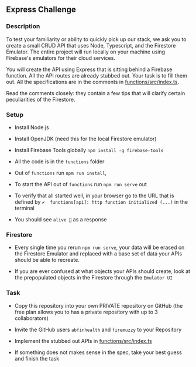 
## Express Challenge

### Description

To test your familiarity or ability to quickly pick up our stack, we ask you to create a small CRUD API that uses Node, Typescript, and the Firestore Emulator. The entire project will run locally on your machine using Firebase's emulators for their cloud services.

You will create the API using Express that is sitting behind a Firebase function. All the API routes are already stubbed out. Your task is to fill them out. All the specifications are in the comments in [functions/src/index.ts](functions/src/index.ts).

Read the comments closely: they contain a few tips that will clarify certain peculiarities of the Firestore.

### Setup

- Install Node.js

- Install OpenJDK (need this for the local Firestore emulator)

- Install Firebase Tools globally `npm install -g firebase-tools`

- All the code is in the `functions` folder

- Out of `functions` run `npm run install`, 

- To start the API out of `functions` run `npm run serve` out 

- To verify that all started well, in your browser go to the URL that is defined by `✔  functions[api]: http function initialized (...)` in the terminal

- You should see `alive 💪` as a response

### Firestore

- Every single time you rerun `npm run serve`, your data will be erased on the Firestore Emulator and replaced with a base set of data your APIs should be able to recreate. 

- If you are ever confused at what objects your APIs should create, look at the prepopulated objects in the Firestore through the `Emulator UI`

### Task

- Copy this repository into your own PRIVATE repository on GitHub (the free plan allows you to has a private repository with up to 3 collaborators)

- Invite the GitHub users `abfinhealth` and `firemuzzy` to your Repository

- Implement the stubbed out APIs in [functions/src/index.ts](functions/src/index.ts)

- If something does not makes sense in the spec, take your best guess and finish the task
